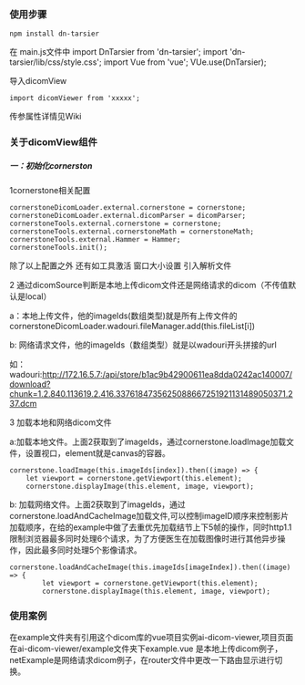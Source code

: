 ### 使用步骤

```
npm install dn-tarsier
```

在 main.js文件中
import DnTarsier from 'dn-tarsier';
import 'dn-tarsier/lib/css/style.css';
import Vue from 'vue';
VUe.use(DnTarsier);

导入dicomView

```
import dicomViewer from 'xxxxx';
```

传参属性详情见Wiki

### 关于dicomView组件

##### 一：初始化cornerston

1cornerstone相关配置

```
cornerstoneDicomLoader.external.cornerstone = cornerstone;
cornerstoneDicomLoader.external.dicomParser = dicomParser;
cornerstoneTools.external.cornerstone = cornerstone;
cornerstoneTools.external.cornerstoneMath = cornerstoneMath;
cornerstoneTools.external.Hammer = Hammer;
cornerstoneTools.init();
```

除了以上配置之外 还有如工具激活 窗口大小设置 引入解析文件



2 通过dicomSource判断是本地上传dicom文件还是网络请求的dicom（不传值默认是local）

a：本地上传文件，他的imageIds(数组类型)就是所有上传文件的cornerstoneDicomLoader.wadouri.fileManager.add(this.fileList[i])

b: 网络请求文件，他的imageIds（数组类型）就是以wadouri开头拼接的url

如：wadouri:http://172.16.5.7:/api/store/b1ac9b42900611ea8dda0242ac140007/download?chunk=1.2.840.113619.2.416.3376184735625088667251921131489050371.237.dcm



3 加载本地和网络dicom文件

a:加载本地文件。上面2获取到了imageIds，通过cornerstone.loadImage加载文件，设置视口，element就是canvas的容器。

```
cornerstone.loadImage(this.imageIds[index]).then((image) => {
	let viewport = cornerstone.getViewport(this.element);
	cornerstone.displayImage(this.element, image, viewport);
```



b: 加载网络文件。上面2获取到了imageIds，通过cornerstone.loadAndCacheImage加载文件,可以控制imageID顺序来控制影片加载顺序，在给的example中做了去重优先加载结节上下5帧的操作，同时http1.1限制浏览器最多同时处理6个请求，为了方便医生在加载图像时进行其他异步操作，因此最多同时处理5个影像请求。

```
cornerstone.loadAndCacheImage(this.imageIds[imageIndex]).then((image) => {
		let viewport = cornerstone.getViewport(this.element);
		cornerstone.displayImage(this.element, image, viewport);
```



### 使用案例

在example文件夹有引用这个dicom库的vue项目实例ai-dicom-viewer,项目页面在ai-dicom-viewer/example文件夹下example.vue 是本地上传dicom例子，netExample是网络请求dicom例子，在router文件中更改一下路由显示进行切换。

